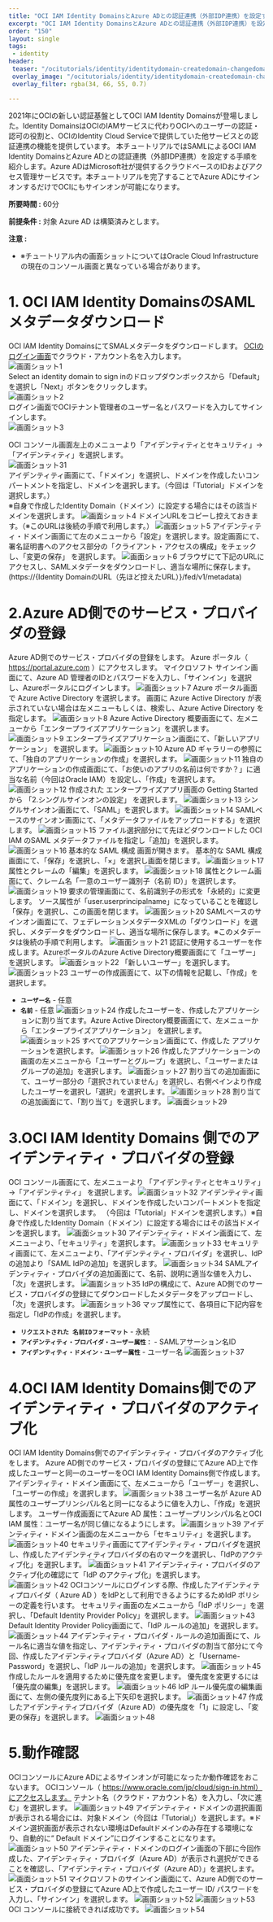 ```yaml
---
title: "OCI IAM Identity DomainsとAzure ADとの認証連携（外部IDP連携）を設定する"
excerpt: "OCI IAM Identity DomainsとAzure ADとの認証連携（外部IDP連携）を設定する手順を紹介します。"
order: "150"
layout: single
tags:
 - identity
header:
 teaser: "/ocitutorials/identity/identitydomain-createdomain-changedomaintypeidentitydomains1.png"
 overlay_image: "/ocitutorials/identity/identitydomain-createdomain-changedomaintype/identitydomains1.png"
 overlay_filter: rgba(34, 66, 55, 0.7)

---
```


2021年にOCIの新しい認証基盤としてOCI IAM Identity Domainsが登場しました。Identity DomainsはOCIのIAMサービスに代わりOCIへのユーザーの認証・認可の役割と、OCIのIdentity Cloud Serviceで提供していた他サービスとの認証連携の機能を提供しています。
本チュートリアルではSAMLによるOCI IAM Identity DomainsとAzure ADとの認証連携（外部IDP連携）を設定する手順を紹介します。Azure ADはMicrosoft社が提供するクラウドベースのIDおよびアクセス管理サービスです。本チュートリアルを完了することでAzure ADにサインオンするだけでOCIにもサインオンが可能になります。

**所要時間 :** 60分


**前提条件 :** 対象 Azure AD は構築済みとします。


**注意 :**
+ ※チュートリアル内の画面ショットについてはOracle Cloud Infrastructureの現在のコンソール画面と異なっている場合があります。


# 1. OCI IAM Identity DomainsのSAMLメタデータダウンロード
OCI IAM Identity DomainsにてSMALメタデータをダウンロードします。
[OCIのログイン画面](https://www.oracle.com/cloud/sign-in.html)でクラウド・アカウント名を入力します。  
![画面ショット1](Azure1.PNG)  
Select an identity domain to sign inのドロップダウンボックスから「Default」を選択し「Next」ボタンをクリックします。  
![画面ショット2](Azure2.PNG)  
ログイン画面でOCIテナント管理者のユーザー名とパスワードを入力してサインインします。  
![画面ショット3](Azure3.PNG)

OCI コンソール画面左上のメニューより「アイデンティティとセキュリティ」→「アイデンティティ」を選択します。   
![画面ショット31](Azure31.PNG)  
アイデンティティ画面にて、「ドメイン」を選択し、ドメインを作成したいコンパートメントを指定し、ドメインを選択します。（今回は「Tutorial」ドメインを選択します。）  
※自身で作成したIdentity Domain（ドメイン）に設定する場合にはその該当ドメインを選択します。
![画面ショット4](Azure4.PNG)
ドメインURLをコピーし控えておきます。（※このURLは後続の手順で利用します。）
![画面ショット5](Azure5.PNG)
アイデンティティ・ドメイン画面にて左のメニューから「設定」を選択します。設定画面にて、署名証明書へのアクセス部分の「クライアント・アクセスの構成」をチェックし、「変更の保存」 を選択します。
![画面ショット6](Azure6.PNG)
ブラウザにて下記のURLにアクセスし、SAMLメタデータをダウンロードし、適当な場所に保存します。
(https://{Identity DomainのURL（先ほど控えたURL）}/fed/v1/metadata)

# 2.Azure AD側でのサービス・プロバイダの登録
Azure AD側でのサービス・プロバイダの登録をします。
Azure ポータル（ https://portal.azure.com ）にアクセスします。
マイクロソフト サインイン画面にて、Azure AD 管理者のIDとパスワードを入力し、「サインイン」を選択し、Azureポータルにログインします。
 ![画面ショット7](Azure7.PNG)
Azure ポータル画面で Azure Active Directory を選択します。
画面に Azure Active Directory が表示されていない場合は左メニューもしくは、検索し、Azure Active Directory を指定します。
 ![画面ショット8](Azure8.PNG)
Azure Active Directory 概要画面にて、左メニューから「エンタープライズアプリケーション」を選択します。
 ![画面ショット9](Azure9.PNG)
エンタープライズアプリケーション画面にて、「新しいアプリケーション」 を選択します。
 ![画面ショット10](Azure10.PNG)
Azure AD ギャラリーの参照にて、「独自のアプリケーションの作成」を選択します。
 ![画面ショット11](Azure11.PNG)
独自のアプリケーションの作成画面にて、「お使いのアプリの名前は何ですか？」に適当な名前（今回はOracle IAM）を設定し、「作成」を選択します。 
 ![画面ショット12](Azure12.PNG)
作成された エンタープライズアプリ画面の Getting Started から 「2.シングルサインオンの設定」 を選択します。
 ![画面ショット13](Azure13.PNG)
シングルサインオン画面にて、「SAML」を選択します。
 ![画面ショット14](Azure14.PNG)
SAMLベースのサインオン画面にて、「メタデータファイルをアップロードする」を選択します。
 ![画面ショット15](Azure15.PNG)
ファイル選択部分にて先ほどダウンロードした OCI IAM のSAML メタデータファイルを指定し「追加」を選択します。
 ![画面ショット16](Azure16.PNG)
基本的な SAML 構成 画面が開きます。
基本的な SAML 構成 画面にて、「保存」を選択し、「×」を選択し画面を閉じます。
 ![画面ショット17](Azure17.PNG)
属性とクレームの「編集」を選択します。
 ![画面ショット18](Azure18.PNG)
属性とクレーム画面にて、クレーム名「一意のユーザー識別子（名前 ID）」を選択します。
 ![画面ショット19](Azure19.PNG)
要求の管理画面にて、名前識別子の形式を「永続的」に変更します。
ソース属性が「user.userprincipalname」になっていることを確認し「保存」を選択し、この画面を閉じます。
 ![画面ショット20](Azure20.PNG)
SAMLベースのサインオン画面にて、フェデレーションメタデータXMLの「ダウンロード」を選択し、メタデータをダウンロードし、適当な場所に保存します。※このメタデータは後続の手順で利用します。
![画面ショット21](Azure21.PNG)
認証に使用するユーザーを作成します。AzureポータルのAzure Active Directory概要画面にて「ユーザー」を選択します。
 ![画面ショット22](Azure22.PNG)
「新しいユーザー」を選択します。
 ![画面ショット23](Azure23.PNG)
ユーザーの作成画面にて、以下の情報を記載し、「作成」を選択します。
+ **`ユーザー名`** - 任意
+ **`名前`** - 任意
![画面ショット24](Azure24.PNG)
作成したユーザーを、作成したアプリケーションに割り当てます。Azure Active Directory概要画面にて、左メニューから「エンタープライズアプリケーション」 を選択します。
 ![画面ショット25](Azure25.PNG)
すべてのアプリケーション画面にて、作成した アプリケーションを選択します。 
![画面ショット26](Azure26.PNG)
作成したアプリケーショーンの画面の左メニューから「ユーザーとグループ」を選択し、「ユーザーまたはグループの追加」を選択します。
 ![画面ショット27](Azure27.PNG)
割り当ての追加画面にて、ユーザー部分の「選択されていません」を選択し、右側ペインより作成したユーザーを選択し「選択」を選択します。
 ![画面ショット28](Azure28.PNG)
割り当ての追加画面にて、「割り当て」を選択します。
 ![画面ショット29](Azure29.PNG)
# 3.OCI IAM Identity Domains 側でのアイデンティティ・プロバイダの登録
OCI コンソール画面にて、左メニューより 「アイデンティティとセキュリティ」→「アイデンティティ」 を選択します。
 ![画面ショット32](Azure32.PNG)
アイデンティティ画面にて、「ドメイン」を選択し、ドメインを作成したいコンパートメントを指定し、ドメインを選択します。
（今回は「Tutorial」ドメインを選択します。）※自身で作成したIdentity Domain（ドメイン）に設定する場合にはその該当ドメインを選択します。
 ![画面ショット30](Azure30.PNG)
アイデンティティ・ドメイン画面にて、左メニューより、「セキュリティ」を選択します。
 ![画面ショット33](Azure33.PNG)
セキュリティ画面にて、左メニューより、「アイデンティティ・プロバイダ」を選択し、IdPの追加より「SAML IdPの追加」を選択します。
 ![画面ショット34](Azure34.PNG)
SAMLアイデンティティ・プロバイダの追加画面にて、名前、説明に適当な値を入力し、「次」を選択します。
 ![画面ショット35](Azure35.PNG)
IdPの構成にて、Azure AD側でのサービス・プロバイダの登録にてダウンロードしたメタデータをアップロードし、「次」を選択します。
 ![画面ショット36](Azure36.PNG)
マップ属性にて、各項目に下記内容を指定し「IdPの作成」を選択します。
+ **`リクエストされた 名前IDフォーマット`** - 永続
+ **`アイデンティティ・プロバイダ・ユーザー属性：`** - SAMLアサーション名ID  
+ **`アイデンティティ・ドメイン・ユーザー属性`** - ユーザー名
 ![画面ショット37](Azure37.PNG)

# 4.OCI IAM Identity Domains側でのアイデンティティ・プロバイダのアクティブ化
OCI IAM Identity Domains側でのアイデンティティ・プロバイダのアクティブ化をします。
Azure AD側でのサービス・プロバイダの登録にてAzure AD上で作成したユーザーと同一のユーザーをOCI IAM Identity Domains側で作成します。
アイデンティティ・ドメイン画面にて、左メニューから「ユーザー」を選択し、「ユーザーの作成」を選択します。
 ![画面ショット38](Azure38.PNG)
ユーザー名が Azure AD属性のユーザープリンシパル名と同一になるように値を入力し、「作成」を選択します。
ユーザー作成画面にてAzure AD 属性：ユーザープリンシパル名とOCI IAM 属性：ユーザー名が同じ値になるようにします。
 ![画面ショット39](Azure39.PNG)
アイデンティティ・ドメイン画面の左メニューから「セキュリティ」を選択します。
 ![画面ショット40](Azure40.PNG)
セキュリティ画面にてアイデンティティ・プロバイダを選択し、作成したアイデンティティプロバイダの右のマークを選択し、「IdPのアクティブ化」を選択します。
 ![画面ショット41](Azure41.PNG)
アイデンティティ・プロバイダのアクティブ化の確認にて「IdP のアクティブ化」を選択します。
 ![画面ショット42](Azure42.PNG)
OCIコンソールにログインする際、作成したアイデンティティプロバイダ（ Azure AD ）をIdPとして利用できるようにするためIdP ポリシーの定義を行います。
セキュリティ画面の左メニューから「IdP ポリシー」を選択し、「Default Identity Provider Policy」を選択します。
 ![画面ショット43](Azure43.PNG)
Default Identity Provider Policy画面にて、「IdP ルールの追加」を選択します。
 ![画面ショット44](Azure44.PNG)
アイデンティティ・プロバイダ・ルールの追加画面にて、ルール名に適当な値を指定し、アイデンティティ・プロバイダの割当て部分にて今回、作成したアイデンティティプロバイダ（Azure AD）と「Username-Password」を選択し、「IdP ルールの追加」を選択します。
 ![画面ショット45](Azure45.PNG)
作成したルールを適用するために優先度を変更します。
優先度を変更するには「優先度の編集」を選択します。
 ![画面ショット46](Azure46.PNG)
IdP ルール優先度の編集画面にて、左側の優先度列にある上下矢印を選択します。
 ![画面ショット47](Azure47.PNG)
作成したアイデンティティプロバイダ（Azure AD）の優先度を「1」に設定し、「変更の保存」を選択します。
 ![画面ショット48](Azure48.PNG)
 
# 5.動作確認
OCIコンソールにAzure ADによるサインオンが可能になったか動作確認をおこないます。
OCIコンソール（ https://www.oracle.com/jp/cloud/sign-in.html）にアクセスします。
テナント名（クラウド・アカウント名）を入力し、「次に進む」を選択します。
 ![画面ショット49](Azure49.PNG)
アイデンティティ・ドメインの選択画面が表示される場合には、対象ドメイン（今回は「Tutorial」）を選択します。※ドメイン選択画面が表示されない環境はDefaultドメインのみ存在する環境になり、自動的に“ Default ドメイン”にログインすることになります。
 ![画面ショット50](Azure50.PNG)
アイデンティティ・ドメインのログイン画面の下部に今回作成した、アイデンティティ・プロバイダ（Azure AD）が表示され選択ができることを確認し、「アイデンティティ・プロバイダ（Azure AD）」を選択します。
 ![画面ショット51](Azure51.PNG)
マイクロソフトのサインイン画面にて、Azure AD側でのサービス・プロバイダの登録にてAzure AD上で作成したユーザー ID/ パスワードを入力し、「サインイン」を選択します。
 ![画面ショット52](Azure52.PNG)
 ![画面ショット53](Azure53.PNG)
OCI コンソールに接続できれば成功です。
 ![画面ショット54](Azure54.PNG)

